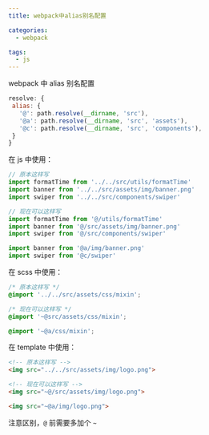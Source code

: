 ```yaml
---
title: webpack中alias别名配置

categories:
  - webpack

tags:
  - js
---
```


webpack 中 alias 别名配置

<!-- more -->

``` js
resolve: {
 alias: {
   '@': path.resolve(__dirname, 'src'),
   '@a': path.resolve(__dirname, 'src', 'assets'),
   '@c': path.resolve(__dirname, 'src', 'components'),
 }
}
```

在 js 中使用：

``` js
// 原本这样写
import formatTime from '../../src/utils/formatTime'
import banner from '../../src/assets/img/banner.png'
import swiper from '../../src/components/swiper'

// 现在可以这样写
import formatTime from '@/utils/formatTime'
import banner from '@/src/assets/img/banner.png'
import swiper from '@/src/components/swiper'

import banner from '@a/img/banner.png'
import swiper from '@c/swiper'
```

在 scss 中使用：

``` css
/* 原本这样写 */
@import '../../src/assets/css/mixin';

/* 现在可以这样写 */
@import '~@src/assets/css/mixin';

@import '~@a/css/mixin';
```

在 template 中使用：

``` html
<!-- 原本这样写 -->
<img src="../../src/assets/img/logo.png">

<!-- 现在可以这样写 -->
<img src="~@/src/assets/img/logo.png">

<img src="~@a/img/logo.png">
```

注意区别，`@` 前需要多加个 `~`

